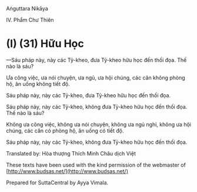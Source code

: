  

Aṅguttara Nikāya

IV. Phẩm Chư Thiên

# (I) (31) Hữu Học

—Sáu pháp này, này các Tỷ-kheo, đưa Tỷ-kheo hữu học đến thối đọa. Thế nào là sáu?

Ưa công việc, ưa nói chuyện, ưa ngủ, ưa hội chúng, các căn không phòng hộ, ăn uống không tiết độ.

Sáu pháp này, này các Tỷ-kheo, đưa Tỷ-kheo hữu học đến thối đọa.

Sáu pháp này, này các Tỷ-kheo, không đưa Tỷ-kheo hữu học đến thối đọa. Thế nào là sáu?

Không ưa công việc, không ưa nói chuyện, không ưa ngủ nghỉ, không ưa hội chúng, các căn có phòng hộ, ăn uống có tiết độ.

Sáu pháp này, này các Tỷ-kheo, không đưa Tỷ-kheo hữu học đến thối đọa.

Translated by: Hòa thượng Thích Minh Châu dịch Việt

These texts have been used with the kind permission of the webmaster of [http://www.budsas.net/](http://www.budsas.net/)

Prepared for SuttaCentral by Ayya Vimala.